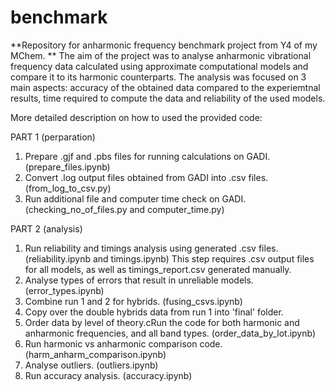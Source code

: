 # benchmark
**Repository for anharmonic frequency benchmark project from Y4 of my MChem.
**
The aim of the project was to analyse anharmonic vibrational frequency data calculated using approximate computational models and compare it to its harmonic counterparts. The analysis was focused on 3 main aspects: accuracy of the obtained data compared to the experiemtnal results, time required to compute the data and reliability of the used models.

More detailed description on how to used the provided code:

PART 1 (perparation)
1. Prepare .gjf and .pbs files for running calculations on GADI. (prepare_files.ipynb)
2. Convert .log output files obtained from GADI into .csv files. (from_log_to_csv.py)
3. Run additional file and computer time check on GADI. (checking_no_of_files.py and computer_time.py)

PART 2 (analysis)
1. Run reliability and timings analysis using generated .csv files. (reliability.ipynb and timings.ipynb) This step requires .csv output files for all models, as well as timings_report.csv generated manually.
2. Analyse types of errors that result in unreliable models. (error_types.ipynb)
3. Combine run 1 and 2 for hybrids. (fusing_csvs.ipynb)
4. Copy over the double hybrids data from run 1 into 'final' folder.
5. Order data by level of theory.cRun the code for both harmonic and anharmonic frequencies, and all band types. (order_data_by_lot.ipynb)
6. Run harmonic vs anharmonic comparison code. (harm_anharm_comparison.ipynb)
7. Analyse outliers. (outliers.ipynb)
8. Run accuracy analysis. (accuracy.ipynb)


